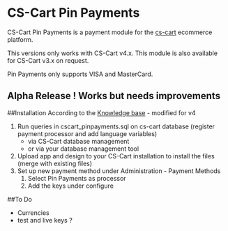 # CS-Cart Pin Payments

CS-Cart Pin Payments is a payment module for the [cs-cart](http://www.cs-cart.com) ecommerce platform.

This versions only works with CS-Cart v4.x. This module is also available for CS-Cart v3.x on request.

Pin Payments only supports VISA and MasterCard.

## Alpha Release ! Works but needs improvements

##Installation
According to the [Knowledge base](http://kb.cs-cart.com/new-payment) - modified for v4

1. Run queries in cscart_pinpayments.sql on cs-cart database (register payment processor and add language variables)
    - via CS-Cart database management
    - or via your  database management tool
2. Upload app and design to your CS-Cart installation to install the files (merge with existing files)
3. Set up new payment method under Administration - Payment Methods
    1. Select Pin Payments as processor
    2. Add the keys under configure

##To Do
- Currencies
- test and live keys ?